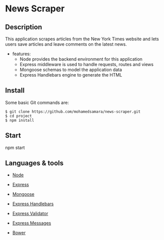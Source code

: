 # News Scraper

## Description

This application scrapes articles from the New York Times website and lets users save articles and leave comments on the latest news.

* features:
  * Node provides the backend environment for this application
  * Express middleware is used to handle requests, routes and views
  * Mongoose schemas to model the application data
  * Express Handlebars engine to generate the HTML 


## Install

Some basic Git commands are:

```
$ git clone https://github.com/mohamedsamara/news-scraper.git
$ cd project
$ npm install

```

## Start

npm start

## Languages & tools

- [Node](https://nodejs.org/en/)

- [Express](https://expressjs.com/)

- [Mongoose](https://mongoosejs.com/)

- [Express Handlebars](https://github.com/ericf/express-handlebars)

- [Express Validator](https://express-validator.github.io/docs/)

- [Express Messages](https://github.com/visionmedia/express-messages)

- [Bower](https://bower.io/)

